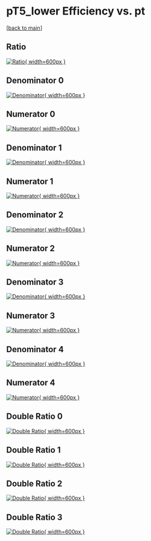 # pT5_lower Efficiency vs. pt

[[back to main](./)]



## Ratio

[![Ratio](../mtv/var/pT5_lower_xtr_0_1_eff_pt.png){ width=600px }](../mtv/var/pT5_lower_xtr_0_1_eff_pt.pdf)

## Denominator 0

[![Denominator](../mtv/den/pT5_lower_xtr_0_1_eff_pt_den0.png){ width=600px }](../mtv/den/pT5_lower_xtr_0_1_eff_pt_den0.pdf)

## Numerator 0

[![Numerator](../mtv/num/pT5_lower_xtr_0_1_eff_pt_num0.png){ width=600px }](../mtv/num/pT5_lower_xtr_0_1_eff_pt_num0.pdf)

## Denominator 1

[![Denominator](../mtv/den/pT5_lower_xtr_0_1_eff_pt_den1.png){ width=600px }](../mtv/den/pT5_lower_xtr_0_1_eff_pt_den1.pdf)

## Numerator 1

[![Numerator](../mtv/num/pT5_lower_xtr_0_1_eff_pt_num1.png){ width=600px }](../mtv/num/pT5_lower_xtr_0_1_eff_pt_num1.pdf)

## Denominator 2

[![Denominator](../mtv/den/pT5_lower_xtr_0_1_eff_pt_den2.png){ width=600px }](../mtv/den/pT5_lower_xtr_0_1_eff_pt_den2.pdf)

## Numerator 2

[![Numerator](../mtv/num/pT5_lower_xtr_0_1_eff_pt_num2.png){ width=600px }](../mtv/num/pT5_lower_xtr_0_1_eff_pt_num2.pdf)

## Denominator 3

[![Denominator](../mtv/den/pT5_lower_xtr_0_1_eff_pt_den3.png){ width=600px }](../mtv/den/pT5_lower_xtr_0_1_eff_pt_den3.pdf)

## Numerator 3

[![Numerator](../mtv/num/pT5_lower_xtr_0_1_eff_pt_num3.png){ width=600px }](../mtv/num/pT5_lower_xtr_0_1_eff_pt_num3.pdf)

## Denominator 4

[![Denominator](../mtv/den/pT5_lower_xtr_0_1_eff_pt_den4.png){ width=600px }](../mtv/den/pT5_lower_xtr_0_1_eff_pt_den4.pdf)

## Numerator 4

[![Numerator](../mtv/num/pT5_lower_xtr_0_1_eff_pt_num4.png){ width=600px }](../mtv/num/pT5_lower_xtr_0_1_eff_pt_num4.pdf)

## Double Ratio 0

[![Double Ratio](../mtv/ratio/pT5_lower_xtr_0_1_eff_pt_ratio0.png){ width=600px }](../mtv/ratio/pT5_lower_xtr_0_1_eff_pt_ratio0.pdf)

## Double Ratio 1

[![Double Ratio](../mtv/ratio/pT5_lower_xtr_0_1_eff_pt_ratio1.png){ width=600px }](../mtv/ratio/pT5_lower_xtr_0_1_eff_pt_ratio1.pdf)

## Double Ratio 2

[![Double Ratio](../mtv/ratio/pT5_lower_xtr_0_1_eff_pt_ratio2.png){ width=600px }](../mtv/ratio/pT5_lower_xtr_0_1_eff_pt_ratio2.pdf)

## Double Ratio 3

[![Double Ratio](../mtv/ratio/pT5_lower_xtr_0_1_eff_pt_ratio3.png){ width=600px }](../mtv/ratio/pT5_lower_xtr_0_1_eff_pt_ratio3.pdf)

